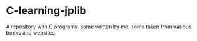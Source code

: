 # C-learning-jplib
A repository with C programs, some written by me, some taken from various books and websites
